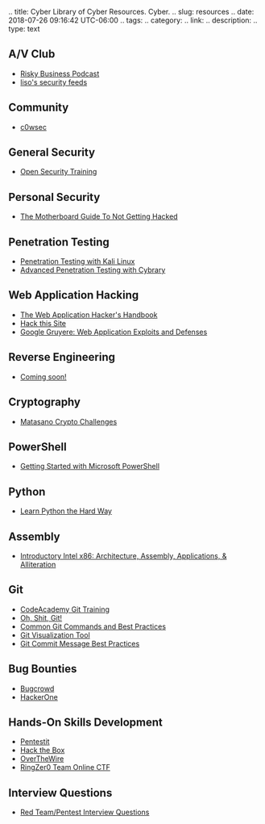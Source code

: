.. title: Cyber Library of Cyber Resources. Cyber.
.. slug: resources
.. date: 2018-07-26 09:16:42 UTC-06:00
.. tags:
.. category:
.. link:
.. description:
.. type: text


## A/V Club
* [Risky Business Podcast](https://risky.biz>)
* [liso's security feeds](http://feedly.com/liso/Security)

## Community
* [c0wsec](https://www.c0wsec.ca)

## General Security
* [Open Security Training](http://opensecuritytraining.info/Training.html)

## Personal Security
* [The Motherboard Guide To Not Getting Hacked](https://motherboard.vice.com/en_us/article/d3devm/motherboard-guide-to-not-getting-hacked-online-safety-guide)

## Penetration Testing
* [Penetration Testing with Kali Linux](https://www.offensive-security.com/information-security-training/penetration-testing-training-kali-linux/)
* [Advanced Penetration Testing with Cybrary](https://www.cybrary.it/course/advanced-penetration-testing/)

## Web Application Hacking
* [The Web Application Hacker's Handbook](https://www.amazon.ca/Web-Application-Hackers-Handbook-Exploiting/dp/1118026470)
* [Hack this Site](https://www.hackthissite.org/)
* [Google Gruyere: Web Application Exploits and Defenses](https://google-gruyere.appspot.com/)

## Reverse Engineering
* [Coming soon!](http://talk/to/jmag)

## Cryptography
* [Matasano Crypto Challenges](http://cryptopals.com/)

## PowerShell
* [Getting Started with Microsoft PowerShell](https://mva.microsoft.com/en-US/training-courses/getting-started-with-microsoft-powershell-8276?l=r54IrOWy_2304984382)

## Python
* [Learn Python the Hard Way](https://www.learnpythonthehardway.com)

## Assembly
* [Introductory Intel x86: Architecture, Assembly, Applications, & Alliteration](http://www.opensecuritytraining.info/IntroX86.html)

## Git
* [CodeAcademy Git Training](https://www.codecademy.com/learn/learn-git)
* [Oh, Shit, Git!](http://ohshitgit.com/)
* [Common Git Commands and Best Practices](https://medium.freecodecamp.org/git-cheat-sheet-and-best-practices-c6ce5321f52)
* [Git Visualization Tool](https://git-school.github.io/visualizing-git/##free)
* [Git Commit Message Best Practices](https://chris.beams.io/posts/git-commit/)

## Bug Bounties
* [Bugcrowd](https://bugcrowd.com)
* [HackerOne](https://hackerone.com)

## Hands-On Skills Development
* [Pentestit](https://lab.pentestit.ru)
* [Hack the Box](https://hackthebox.eu)
* [OverTheWire](https://overthewire.org/wargames/)
* [RingZer0 Team Online CTF](https://ringzer0team.com/)

## Interview Questions
* [Red Team/Pentest Interview Questions](https://github.com/WebBreacher/offensiveinterview)
